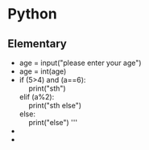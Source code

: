# Python
## Elementary
* age = input("please enter your age")
* age = int(age)
* if (5>4) and (a==6):  
&emsp; print("sth")  
 elif (a%2):  
&emsp; print("sth else")  
 else:  
&emsp; print("else")
  '''
*   
* 
